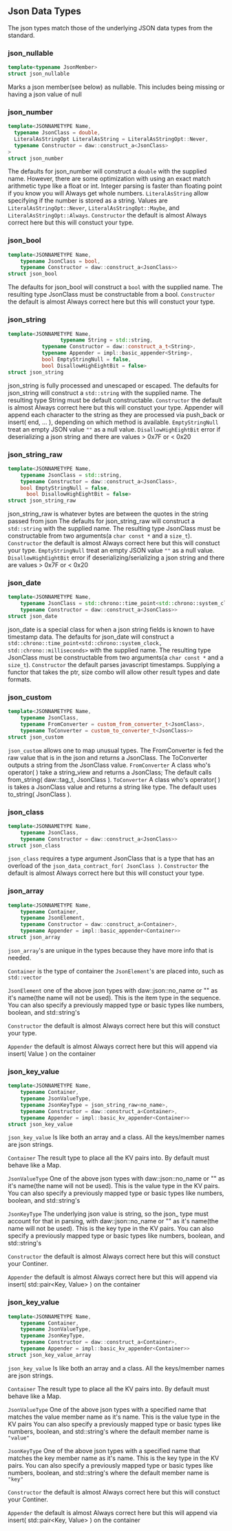 ## Json Data Types
The json types match those of the underlying JSON data types from the standard.

### json_nullable
```cpp
template<typename JsonMember>
struct json_nullable
```
Marks a json member(see below) as nullable.  This includes being missing or having a json value of null

### json_number
```cpp
template<JSONNAMETYPE Name, 
  typename JsonClass = double, 
  LiteralAsStringOpt LiteralAsString = LiteralAsStringOpt::Never,
  typename Constructor = daw::construct_a<JsonClass>
>
struct json_number
``` 
The defaults for json_number will construct a ```double``` with the supplied name.  However, there are some optimization with using an exact match arithmetic type like a float or int.  Integer parsing is faster than floating point if you know you will Always get whole numbers.
```LiteralAsString``` allow specifying if the number is stored as a string.  Values are ```LiteralAsStringOpt::Never```, ```LiteralAsStringOpt::Maybe```, and ```LiteralAsStringOpt::Always```.
```Constructor``` the default is almost Always correct here but this will constuct your type.

### json_bool
```cpp
template<JSONNAMETYPE Name, 
    typename JsonClass = bool, 
    typename Constructor = daw::construct_a<JsonClass>>
struct json_bool
``` 
The defaults for json_bool will construct a ```bool``` with the supplied name.  The resulting type JsonClass must be constructable from a bool.
```Constructor``` the default is almost Always correct here but this will constuct your type.

### json_string
```cpp
template<JSONNAMETYPE Name, 
				 typename String = std::string,
	       typename Constructor = daw::construct_a_t<String>,
	       typename Appender = impl::basic_appender<String>,
	       bool EmptyStringNull = false,
	       bool DisallowHighEightBit = false>
struct json_string
``` 
json_string is fully processed and unescaped or escaped.
The defaults for json_string will construct a ```std::string``` with the supplied name.  The resulting type String must be default constructable.
```Constructor``` the default is almost Always correct here but this will constuct your type.  Appender will append each character to the string as
they are processed via push_back or insert( end, ... ), depending on which method is available.
```EmptyStringNull``` treat an empty JSON value ```""``` as a null value.
```DisallowHighEightBit``` error if deserializing a json string and there are values > 0x7F or < 0x20 

### json_string_raw
```cpp
template<JSONNAMETYPE Name, 
    typename JsonClass = std::string, 
    typename Constructor = daw::construct_a<JsonClass>,
    bool EmptyStringNull = false,
	  bool DisallowHighEightBit = false>
struct json_string_raw
``` 
json_string_raw is whatever bytes are between the quotes in the string passed from json
The defaults for json_string_raw will construct a ```std::string``` with the supplied name.  The resulting type JsonClass must be constructable from two arguments(a ```char const *``` and a ```size_t```).
```Constructor``` the default is almost Always correct here but this will constuct your type.
```EmptyStringNull``` treat an empty JSON value ```""``` as a null value.
```DisallowHighEightBit``` error if deserializing/serializing a json string and there are values > 0x7F or < 0x20

### json_date
```cpp
template<JSONNAMETYPE Name, 
    typename JsonClass = std::chrono::time_point<std::chrono::system_clock, std::chrono::milliseconds>, 
    typename Constructor = daw::construct_a<JsonClass>>
struct json_date
``` 
json_date is a special class for when a json string fields is known to have timestamp data.
The defaults for json_date will construct a ```std::chrono::time_point<std::chrono::system_clock, std::chrono::milliseconds>``` with the supplied name.  The resulting type JsonClass must be constructable from two arguments(a ```char const *``` and a ```size_t```).
```Constructor``` the default parses javascript timestamps.  Supplying a functor that takes the ptr, size combo will allow other result types and date formats.

### json_custom
```cpp
template<JSONNAMETYPE Name, 
    typename JsonClass,
    typename FromConverter = custom_from_converter_t<JsonClass>,
	typename ToConverter = custom_to_converter_t<JsonClass>>
struct json_custom
``` 
```json_custom``` allows one to map unusual types.  The FromConverter is fed the raw value that is in the json and returns a JsonClass.  The ToConverter outputs a string from the JsonClass value.
```FromConverter``` A class who's operator( ) take a string_view and returns a JsonClass;  The default calls from_string( daw::tag_t<JsonClass>, JsonClass ).
```ToConverter``` A class who's operator( ) is takes a JsonClass value and returns a string like type.  The default uses to_string( JsonClass ).

### json_class
```cpp
template<JSONNAMETYPE Name, 
    typename JsonClass,
    typename Constructor = daw::construct_a<JsonClass>>
struct json_class
``` 
```json_class``` requires a type argument JsonClass that is a type that has an overload of the ```json_data_contract_for( JsonClass )```.
```Constructor``` the default is almost Always correct here but this will constuct your type.

### json_array
```cpp
template<JSONNAMETYPE Name, 
    typename Container, 
    typename JsonElement,
    typename Constructor = daw::construct_a<Container>,
    typename Appender = impl::basic_appender<Container>>
struct json_array 
```
```json_array```'s are unique in the types because they have more info that is needed.

```Container``` is the type of container the ```JsonElement```'s are placed into, such as ```std::vector```

```JsonElement``` one of the above json types with daw::json::no_name or "" as it's name(the name will not be used).  This is the item type in the sequence.  You can also specify a previously mapped type or basic types like numbers, boolean, and std::string's

```Constructor``` the default is almost Always correct here but this will constuct your type.

```Appender``` the default is almost Always correct here but this will append via insert( Value ) on the container

### json_key_value
```cpp
template<JSONNAMETYPE Name, 
    typename Container, 
    typename JsonValueType,
    typename JsonKeyType = json_string_raw<no_name>,
    typename Constructor = daw::construct_a<Container>,
    typename Appender = impl::basic_kv_appender<Container>>
struct json_key_value
``` 
```json_key_value``` Is like both an array and a class. All the keys/member names are json strings.

```Container``` The result type to place all the KV pairs into.  By default must behave like a Map.

```JsonValueType``` One of the above json types with daw::json::no_name or "" as it's name(the name will not be used).  This is the value type in the KV pairs.     You can also specify a previously mapped type or basic types like numbers, boolean, and std::string's

```JsonKeyType``` The underlying json value is string, so the json_ type must account for that in parsing, with daw::json::no_name or "" as it's name(the name will not be used).  This is the key type in the KV pairs.   You can also specify a previously mapped type or basic types like numbers, boolean, and std::string's 

```Constructor``` the default is almost Always correct here but this will constuct your Continer.

```Appender``` the default is almost Always correct here but this will append via insert( std::pair<Key, Value> ) on the container

### json_key_value
```cpp
template<JSONNAMETYPE Name, 
    typename Container, 
    typename JsonValueType,
    typename JsonKeyType,
    typename Constructor = daw::construct_a<Container>,
    typename Appender = impl::basic_kv_appender<Container>>
struct json_key_value_array
``` 
```json_key_value``` Is like both an array and a class. All the keys/member names are json strings.

```Container``` The result type to place all the KV pairs into.  By default must behave like a Map.

```JsonValueType``` One of the above json types with a specified name that matches the value member name as it's name.  This is the value type in the KV pairs   You can also specify a previously mapped type or basic types like numbers, boolean, and std::string's where the default member name is `"value"`

```JsonKeyType``` One of the above json types with a specified name that matches the key member name as it's name.  This is the key type in the KV pairs.   You can also specify a previously mapped type or basic types like numbers, boolean, and std::string's where the default member name is `"key"`

```Constructor``` the default is almost Always correct here but this will constuct your Continer.

```Appender``` the default is almost Always correct here but this will append via insert( std::pair<Key, Value> ) on the container


